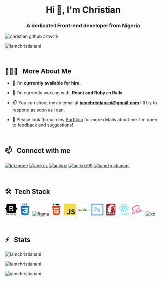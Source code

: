 <h1 align="center">Hi 👋, I'm Christian</h1>
<h3 align="center">A dedicated Front-end developer from Nigeria</h3>

<!--
**iamchristianani/iamchristianani** is a ✨ _special_ ✨ repository because its `README.md` (this file) appears on your GitHub profile.

Here are some ideas to get you started:

- 🔭 I’m currently working on ...
- 🌱 I’m currently learning ...
- 👯 I’m looking to collaborate on ...
- 🤔 I’m looking for help with ...
- 💬 Ask me about ...
- 📫 How to reach me: ...
- 😄 Pronouns: ...
- ⚡ Fun fact: ...
-->
![christian github artwork](https://user-images.githubusercontent.com/116313214/207283337-e0cd4d88-6b8b-4d49-8e58-11eaea4aa53e.png)

<p align="left"> <img src="https://komarev.com/ghpvc/?username=iamchristianani&label=Profile%20views&color=0e75b6&style=flat" alt="iamchristianani" /> </p>

<br>

## 👨🏻‍💻 &nbsp; More About Me

- 🌱 I’m **currently available for hire**.

- 🔭 I’m currently working with, **React and Ruby on Rails**

- 📫 You can shoot me an email at **iamchristianani@gmail.com** I'll try to respond as soon as I can.

- 📄  Please look through my [Portfolio](https://iamchristianani.github.io/portfolio/) for more details about me. I'm open to feedback and suggestions!

<br>

## 📫 &nbsp; Connect with me

<p align="left">
<a href="https://twitter.com/kriznode" target="blank"><img align="center" src="https://raw.githubusercontent.com/rahuldkjain/github-profile-readme-generator/master/src/images/icons/Social/twitter.svg" alt="kriznode" height="30" width="40" /></a>
<a href="https://www.linkedin.com/in/anikriz/" target="blank"><img align="center" src="https://raw.githubusercontent.com/rahuldkjain/github-profile-readme-generator/master/src/images/icons/Social/linked-in-alt.svg" alt="anikriz" height="30" width="40" /></a>
<a href="https://fb.com/anikrizz" target="blank"><img align="center" src="https://raw.githubusercontent.com/rahuldkjain/github-profile-readme-generator/master/src/images/icons/Social/facebook.svg" alt="anikriz" height="30" width="40" /></a>
<a href="https://instagram.com/ani_kriz" target="blank"><img align="center" src="https://raw.githubusercontent.com/rahuldkjain/github-profile-readme-generator/master/src/images/icons/Social/instagram.svg" alt="anikriz99" height="30" width="40" /></a>
<a href="https://www.hackerrank.com/iamchristianani" target="blank"><img align="center" src="https://raw.githubusercontent.com/rahuldkjain/github-profile-readme-generator/master/src/images/icons/Social/hackerrank.svg" alt="iamchristianani" height="30" width="40" /></a>
</p>

<br>

## 🛠 &nbsp;Tech Stack

<p align="left"> <a href="https://getbootstrap.com" target="_blank" rel="noreferrer"> <img src="https://raw.githubusercontent.com/devicons/devicon/master/icons/bootstrap/bootstrap-plain-wordmark.svg" alt="bootstrap" width="40" height="40"/> </a> <a href="https://www.w3schools.com/css/" target="_blank" rel="noreferrer"> <img src="https://raw.githubusercontent.com/devicons/devicon/master/icons/css3/css3-original-wordmark.svg" alt="css3" width="40" height="40"/> </a> <a href="https://www.figma.com/" target="_blank" rel="noreferrer"> <img src="https://www.vectorlogo.zone/logos/figma/figma-icon.svg" alt="figma" width="40" height="40"/> </a> <a href="https://www.w3.org/html/" target="_blank" rel="noreferrer"> <img src="https://raw.githubusercontent.com/devicons/devicon/master/icons/html5/html5-original-wordmark.svg" alt="html5" width="40" height="40"/> </a> <a href="https://developer.mozilla.org/en-US/docs/Web/JavaScript" target="_blank" rel="noreferrer"> <img src="https://raw.githubusercontent.com/devicons/devicon/master/icons/javascript/javascript-original.svg" alt="javascript" width="40" height="40"/> </a> <a href="https://nodejs.org" target="_blank" rel="noreferrer">
 <img src="https://raw.githubusercontent.com/devicons/devicon/master/icons/nodejs/nodejs-original-wordmark.svg" alt="nodejs" width="40" height="40"/> </a> <a href="https://www.photoshop.com/en" target="_blank" rel="noreferrer"> <img src="https://raw.githubusercontent.com/devicons/devicon/master/icons/photoshop/photoshop-line.svg" alt="photoshop" width="40" height="40"/> </a> <a href="https://rubyonrails.org" target="_blank" rel="noreferrer"> <img src="https://raw.githubusercontent.com/devicons/devicon/master/icons/rails/rails-original-wordmark.svg" alt="rails" width="40" height="40"/> </a> <a href="https://reactjs.org/" target="_blank" rel="noreferrer"> <img src="https://raw.githubusercontent.com/devicons/devicon/master/icons/react/react-original-wordmark.svg" alt="react" width="40" height="40"/> </a> <a href="https://sass-lang.com" target="_blank" rel="noreferrer"> <img src="https://raw.githubusercontent.com/devicons/devicon/master/icons/sass/sass-original.svg" alt="sass" width="40" height="40"/> </a> <a href="https://www.adobe.com/products/xd.html" target="_blank" rel="noreferrer"> <img src="https://cdn.worldvectorlogo.com/logos/adobe-xd.svg" alt="xd" width="40" height="40"/> </a> </p>

<br>

## ⚡ &nbsp; Stats
<p align="left"> <img src="https://github-profile-trophy.vercel.app/?username=iamchristianani&theme=onedark" alt="iamchristianani" /></a> </p>
<p><img align="left" src="https://github-readme-stats.vercel.app/api?username=iamchristianani&show_icons=true&theme=onedark&border_color=61dafb&hide_border=true&count_private=true" alt="iamchristianani" /></p>
<br>
<p><img align="left" src="https://github-readme-stats.vercel.app/api/top-langs?username=iamchristianani&show_icons=true&theme=onedark&border_color=61dafb&hide_border=true&locale=en&layout=compact" alt="iamchristianani" /></p>
